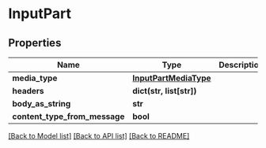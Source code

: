 # InputPart

## Properties
Name | Type | Description | Notes
------------ | ------------- | ------------- | -------------
**media_type** | [**InputPartMediaType**](InputPartMediaType.md) |  | [optional] 
**headers** | **dict(str, list[str])** |  | [optional] 
**body_as_string** | **str** |  | [optional] 
**content_type_from_message** | **bool** |  | [optional] 

[[Back to Model list]](../README.md#documentation-for-models) [[Back to API list]](../README.md#documentation-for-api-endpoints) [[Back to README]](../README.md)


